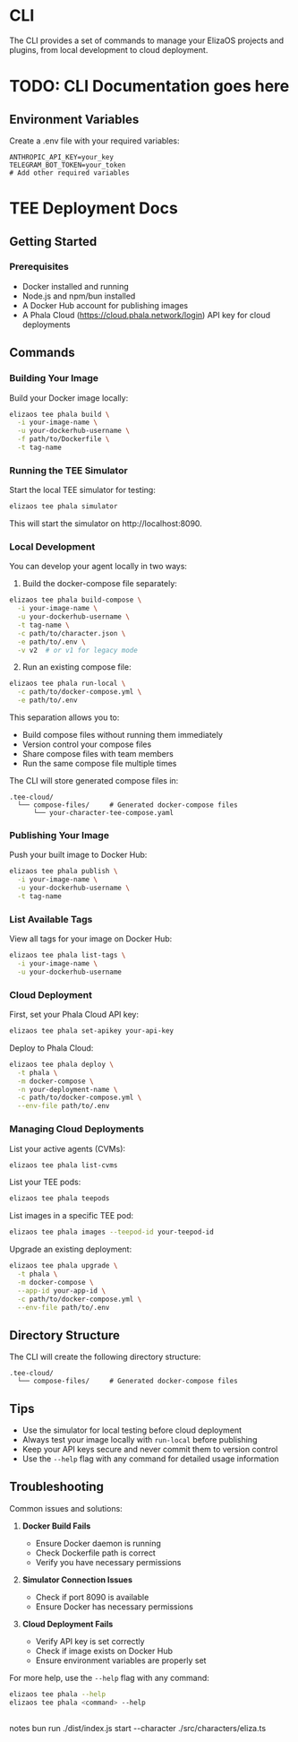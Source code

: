 # CLI

The CLI provides a set of commands to manage your ElizaOS projects and plugins, from local development to cloud deployment.

# TODO: CLI Documentation goes here

## Environment Variables

Create a .env file with your required variables:

```env
ANTHROPIC_API_KEY=your_key
TELEGRAM_BOT_TOKEN=your_token
# Add other required variables
```

# TEE Deployment Docs

## Getting Started

### Prerequisites

- Docker installed and running
- Node.js and npm/bun installed
- A Docker Hub account for publishing images
- A Phala Cloud (https://cloud.phala.network/login) API key for cloud deployments

## Commands

### Building Your Image

Build your Docker image locally:

```bash
elizaos tee phala build \
  -i your-image-name \
  -u your-dockerhub-username \
  -f path/to/Dockerfile \
  -t tag-name
```

### Running the TEE Simulator

Start the local TEE simulator for testing:

```bash
elizaos tee phala simulator
```

This will start the simulator on http://localhost:8090.

### Local Development

You can develop your agent locally in two ways:

1. Build the docker-compose file separately:

```bash
elizaos tee phala build-compose \
  -i your-image-name \
  -u your-dockerhub-username \
  -t tag-name \
  -c path/to/character.json \
  -e path/to/.env \
  -v v2  # or v1 for legacy mode
```

2. Run an existing compose file:

```bash
elizaos tee phala run-local \
  -c path/to/docker-compose.yml \
  -e path/to/.env
```

This separation allows you to:

- Build compose files without running them immediately
- Version control your compose files
- Share compose files with team members
- Run the same compose file multiple times

The CLI will store generated compose files in:

```
.tee-cloud/
  └── compose-files/     # Generated docker-compose files
      └── your-character-tee-compose.yaml
```

### Publishing Your Image

Push your built image to Docker Hub:

```bash
elizaos tee phala publish \
  -i your-image-name \
  -u your-dockerhub-username \
  -t tag-name
```

### List Available Tags

View all tags for your image on Docker Hub:

```bash
elizaos tee phala list-tags \
  -i your-image-name \
  -u your-dockerhub-username
```

### Cloud Deployment

First, set your Phala Cloud API key:

```bash
elizaos tee phala set-apikey your-api-key
```

Deploy to Phala Cloud:

```bash
elizaos tee phala deploy \
  -t phala \
  -m docker-compose \
  -n your-deployment-name \
  -c path/to/docker-compose.yml \
  --env-file path/to/.env
```

### Managing Cloud Deployments

List your active agents (CVMs):

```bash
elizaos tee phala list-cvms
```

List your TEE pods:

```bash
elizaos tee phala teepods
```

List images in a specific TEE pod:

```bash
elizaos tee phala images --teepod-id your-teepod-id
```

Upgrade an existing deployment:

```bash
elizaos tee phala upgrade \
  -t phala \
  -m docker-compose \
  --app-id your-app-id \
  -c path/to/docker-compose.yml \
  --env-file path/to/.env
```

## Directory Structure

The CLI will create the following directory structure:

```
.tee-cloud/
  └── compose-files/     # Generated docker-compose files
```

## Tips

- Use the simulator for local testing before cloud deployment
- Always test your image locally with `run-local` before publishing
- Keep your API keys secure and never commit them to version control
- Use the `--help` flag with any command for detailed usage information

## Troubleshooting

Common issues and solutions:

1. **Docker Build Fails**

   - Ensure Docker daemon is running
   - Check Dockerfile path is correct
   - Verify you have necessary permissions

2. **Simulator Connection Issues**

   - Check if port 8090 is available
   - Ensure Docker has necessary permissions

3. **Cloud Deployment Fails**
   - Verify API key is set correctly
   - Check if image exists on Docker Hub
   - Ensure environment variables are properly set

For more help, use the `--help` flag with any command:

```bash
elizaos tee phala --help
elizaos tee phala <command> --help
```

##

notes
bun run ./dist/index.js start --character ./src/characters/eliza.ts
